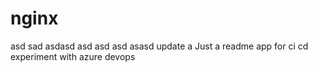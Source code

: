 # nginx
asd sad  asdasd asd asd asd asasd update a
Just a readme app  for ci cd experiment with azure devops
